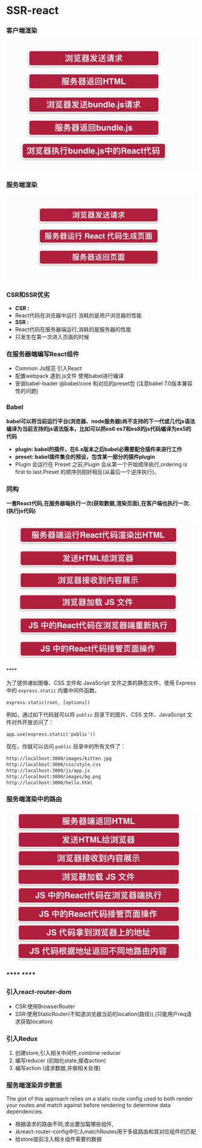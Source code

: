 # SSR-react



### 客户端渲染

![CSR](.gitbook/assets/ogyls-7f1-ukc1ousdkbusdngj8.png)

### 服务端渲染

![SSR](.gitbook/assets/gessp4bwne0o0rnhmo0-0.png)

### CSR和SSR优劣

* **CSR :** 
* React代码在浏览器中运行 消耗的是用户浏览器的性能
* **SSR :**
*  React代码在服务器端运行,消耗的是服务器的性能
* 只发生在第一次进入页面的时候

### 在服务器端编写React组件

* Common Js规范 引入React
* 配置webpack 遇到.js文件 使用babel进行编译
* 安装babel-loader @babel/core 和对应的preset包 \(注意babel 7.0版本兼容性的问题\)

### **Babel**

**babel可以将当前运行平台\(浏览器、node服务器\)尚不支持的下一代或几代js语法编译为当前支持的js语法版本，比如可以把es6 es7和es8的js代码编译为es5的代码**

* **plugin: babel的插件，在6.x版本之后babel必需要配合插件来进行工作**
* **preset: babel插件集合的预设，包含某一部分的插件plugin**
* Plugin 会运行在 Preset 之前,Plugin 会从第一个开始顺序执行,ordering is first to last.Preset 的顺序则刚好相反\(从最后一个逆序执行\)。

### **同构**

**一套React代码,在服务器端执行一次\(获取数据,渲染页面\),在客户端也执行一次.\(执行js代码\)**

![](.gitbook/assets/f-3zn-g-x-rx9bauusd-4a4.png)

\*\*\*\*

 为了提供诸如图像、CSS 文件和 JavaScript 文件之类的静态文件，使用 Express 中的 `express.static` 内置中间件函数。

```text
express.static(root, [options])
```

例如，通过如下代码就可以将 `public` 目录下的图片、CSS 文件、JavaScript 文件对外开放访问了：

```text
app.use(express.static('public'))
```

现在，你就可以访问 `public` 目录中的所有文件了：

```text
http://localhost:3000/images/kitten.jpg
http://localhost:3000/css/style.css
http://localhost:3000/js/app.js
http://localhost:3000/images/bg.png
http://localhost:3000/hello.html
```

### **服务端渲染中的路由** 

![](.gitbook/assets/usd-el5eoibj-i-zs2wg1eb.png)

###  ****   ****

### 引入react-router-dom

* CSR:使用BrowserRouter
* SSR:使用StaticRouter\(不知道浏览器当前的location\(路径\)\),\(只能用户req请求获取location\)

### 引入Redux

1. 创建store,引入相关中间件,combine reducer
2. 编写reducer \(初始化state,接收action\)
3. 编写action \(请求数据,并做相关处理\)

### 服务端渲染异步数据

The gist of this approach relies on a static route config used to both render your routes and match against before rendering to determine data dependencies.

* 根据请求的路由不同,求出要加载哪些组件,
* 从react-router-config中引入matchRoutes用于多级路由和其对应组件的匹配
* 给store提前注入相关组件需要的数据







